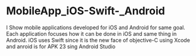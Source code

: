 # MobileApp_iOS-Swift-_Android
I Show mobile applications developed for iOS and Android for same goal. Each application focuses how it can be done in iOS and same thing in Android. iOS uses Swift since it is the new face of objective-C using Xcode and anroid is for APK 23 sing Android Studio
